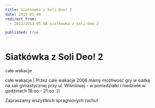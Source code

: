 ```yaml
---
title: Siatkówka z Soli Deo! 2
date: 2013-05-08
redirect_from: 
  - 2013/2013.05.08-siatkowka-z-soli-deo-2

published: true
---
```




# Siatkówka z Soli Deo! 2

<time>całe wakacje</time>

całe wakacje | 
Przez cale&nbsp;wakacje 2008 mamy możliwość gry w siatkę na&nbsp;sali gimastycznej przy ul. Wiśniowej - w poniedziałki i niedziele w godzinach 18:oo - 21:oo :)) 

Zapraszamy wszystkich spragnionych ruchu!

<!--{{json:{"created_date":"2013-05-08 20:59:32","publish_down":"0000-00-00 00:00:00","id":"640"}}}-->